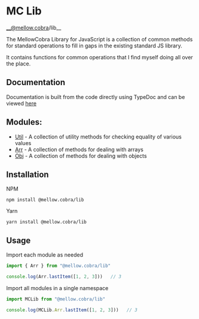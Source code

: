 # MC Lib

__@mellow.cobra/lib__


The MellowCobra Library for JavaScript is a collection of common methods for standard operations to fill in gaps in the existing standard JS library.

It contains functions for common operations that I find myself doing all over the place.

## Documentation
Documentation is built from the code directly using TypeDoc and can be viewed [here](https://mellowcobra.github.io/mc-lib-js/)

## Modules:
- [Util](https://mellowcobra.github.io/mc-lib-js/modules/Util.html) - A collection of utility methods for checking equality of various values
- [Arr](https://mellowcobra.github.io/mc-lib-js/modules/Arr.html) - A collection of methods for dealing with arrays
- [Obj](https://mellowcobra.github.io/mc-lib-js/modules/Obj.html) - A collection of methods for dealing with objects

## Installation
NPM
```
npm install @mellow.cobra/lib
```

Yarn
```
yarn install @mellow.cobra/lib
```


## Usage

Import each module as needed
```typescript
import { Arr } from "@mellow.cobra/lib"

console.log(Arr.lastItem([1, 2, 3]))   // 3
```

Import all modules in a single namespace
```typescript
import MCLib from "@mellow.cobra/lib"

console.log(MCLib.Arr.lastItem([1, 2, 3]))   // 3
```